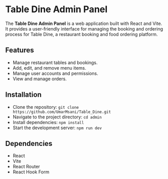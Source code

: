 # Table Dine Admin Panel

The **Table Dine Admin Panel** is a web application built with React and Vite. It provides a user-friendly interface for managing the booking and ordering process for Table Dine, a restaurant booking and food ordering platform.


## Features

- Manage restaurant tables and bookings.
- Add, edit, and remove menu items.
- Manage user accounts and permissions.
- View and manage orders.

## Installation

- Clone the repository: ```git clone https://github.com/UmarMsani/Table_Dine.git```
- Navigate to the project directory: ```cd admin```
- Install dependencies: ```npm install```
- Start the development server: ```npm run dev```

## Dependencies

- React
- Vite
- React Router
- React Hook Form